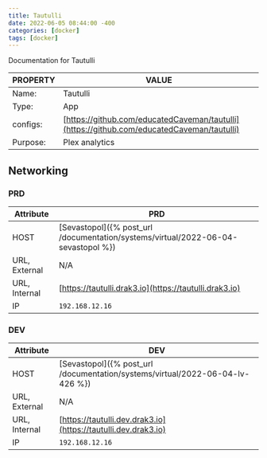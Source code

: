 ```yaml
---
title: Tautulli
date: 2022-06-05 08:44:00 -400
categories: [docker]
tags: [docker]
---
```


Documentation for Tautulli

| PROPERTY | VALUE                                                                                      |
| -------- | ------------------------------------------------------------------------------------------ |
| Name:    | Tautulli                                                                                   |
| Type:    | App                                                                                        |
| configs: | [https://github.com/educatedCaveman/tautulli](https://github.com/educatedCaveman/tautulli) |
| Purpose: | Plex analytics                                                                             |

## Networking

### PRD

| Attribute     | PRD                                                                               |
| ------------- | --------------------------------------------------------------------------------- |
| HOST          | [Sevastopol]({% post_url /documentation/systems/virtual/2022-06-04-sevastopol %}) |
| URL, External | N/A                                                                               |
| URL, Internal | [https://tautulli.drak3.io](https://tautulli.drak3.io)                            |
| IP            | `192.168.12.16`                                                                   |

### DEV

| Attribute     | DEV                                                                           |
| ------------- | ----------------------------------------------------------------------------- |
| HOST          | [Sevastopol]({% post_url /documentation/systems/virtual/2022-06-04-lv-426 %}) |
| URL, External | N/A                                                                           |
| URL, Internal | [https://tautulli.dev.drak3.io](https://tautulli.dev.drak3.io)                |
| IP            | `192.168.12.16`                                                               |
